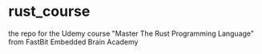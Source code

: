 # rust_course
the repo for the Udemy course "Master The Rust Programming Language" from FastBit Embedded Brain Academy
